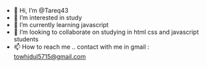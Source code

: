 - 👋 Hi, I’m @Tareq43
- 👀 I’m interested in study
- 🌱 I’m currently learning javascript
- 💞️ I’m looking to collaborate on studying in html css and javascript students
- 📫 How to reach me .. contact with me in gmail : towhidul5715@gmail.com 

<!---
Tareq43/Tareq43 is a ✨ special ✨ repository because its `README.md` (this file) appears on your GitHub profile.
You can click the Preview link to take a look at your changes.
--->
